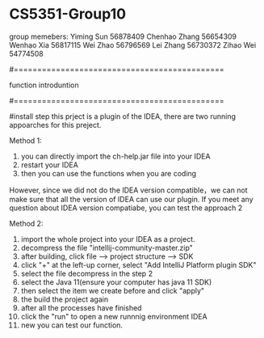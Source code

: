 # CS5351-Group10

group memebers:
Yiming  Sun 		56878409
Chenhao Zhang		56654309
Wenhao Xia			56817115
Wei Zhao			56796569
Lei Zhang			56730372
Zihao Wei			54774508



#=============================================

function introduntion

#=============================================



#install step
this prject is a plugin of the IDEA, there are two running appoarches for this preject.

Method 1:
1. you can directly import the ch-help.jar file into your IDEA
2. restart your IDEA
3. then you can use the functions when you are coding

However, since we did not do the IDEA version compatible，we can not make sure that all the version of IDEA can use our plugin.
If you meet any question about IDEA version compatiabe, you can test the  approach 2

Method 2:
1. import the whole project into your IDEA as a project.
2. decompress the file "intellij-community-master.zip"
3. after building, click file --> project structure --> SDK
4. click "+" at the left-up corner, select "Add IntelliJ Platform plugin SDK"
5. select the file decompress in the step 2
6. select the Java 11(ensure your computer has java 11 SDK)
7. then select the item we create before and click "apply"
8. the build the project again
9. after all the processes have finished
10. click the "run" to open a new runnnig environment IDEA
11. new you can test our function.

